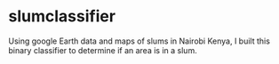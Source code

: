 # slumclassifier
Using google Earth data and maps of slums in Nairobi Kenya, I built this binary classifier to determine if an area is in a slum.
